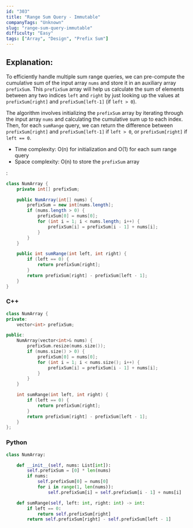 ```yaml
---
id: "303"
title: "Range Sum Query - Immutable"
companyTags: "Unknown"
slug: "range-sum-query-immutable"
difficulty: "Easy"
tags: ["Array", "Design", "Prefix Sum"]
---
```


## Explanation:
To efficiently handle multiple sum range queries, we can pre-compute the cumulative sum of the input array `nums` and store it in an auxiliary array `prefixSum`. This `prefixSum` array will help us calculate the sum of elements between any two indices `left` and `right` by just looking up the values at `prefixSum[right]` and `prefixSum[left-1]` (if `left > 0`).

The algorithm involves initializing the `prefixSum` array by iterating through the input array `nums` and calculating the cumulative sum up to each index. Then, for each `sumRange` query, we can return the difference between `prefixSum[right]` and `prefixSum[left-1]` if `left > 0`, or `prefixSum[right]` if `left == 0`.

- Time complexity: O(n) for initialization and O(1) for each sum range query
- Space complexity: O(n) to store the `prefixSum` array

:

```java
class NumArray {
    private int[] prefixSum;

    public NumArray(int[] nums) {
        prefixSum = new int[nums.length];
        if (nums.length > 0) {
            prefixSum[0] = nums[0];
            for (int i = 1; i < nums.length; i++) {
                prefixSum[i] = prefixSum[i - 1] + nums[i];
            }
        }
    }

    public int sumRange(int left, int right) {
        if (left == 0) {
            return prefixSum[right];
        }
        return prefixSum[right] - prefixSum[left - 1];
    }
}
```

### C++
```cpp
class NumArray {
private:
    vector<int> prefixSum;

public:
    NumArray(vector<int>& nums) {
        prefixSum.resize(nums.size());
        if (nums.size() > 0) {
            prefixSum[0] = nums[0];
            for (int i = 1; i < nums.size(); i++) {
                prefixSum[i] = prefixSum[i - 1] + nums[i];
            }
        }
    }

    int sumRange(int left, int right) {
        if (left == 0) {
            return prefixSum[right];
        }
        return prefixSum[right] - prefixSum[left - 1];
    }
};
```

### Python
```python
class NumArray:

    def __init__(self, nums: List[int]):
        self.prefixSum = [0] * len(nums)
        if nums:
            self.prefixSum[0] = nums[0]
            for i in range(1, len(nums)):
                self.prefixSum[i] = self.prefixSum[i - 1] + nums[i]

    def sumRange(self, left: int, right: int) -> int:
        if left == 0:
            return self.prefixSum[right]
        return self.prefixSum[right] - self.prefixSum[left - 1]
```